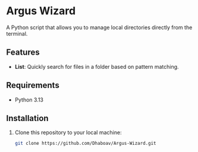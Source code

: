 # Argus Wizard

A Python script that allows you to manage local directories directly from the terminal.

## Features

- **List**: Quickly search for files in a folder based on pattern matching.

## Requirements

- Python 3.13

## Installation

1. Clone this repository to your local machine:
   ```bash
   git clone https://github.com/Dhaboav/Argus-Wizard.git
   ```
